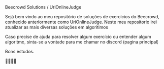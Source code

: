 Beecrowd Solutions / UriOnlineJudge

Sejá bem vindo ao meu repositório de soluções de exercícios do Beecrowd, conhecido anteriormente como UriOnlineJudge. Neste meu repositorio irei atualizar as mais diversas soluções em algoritimos

Caso precise de ajuda para resolver algum exercício ou entender algum algoritmo, sinta-se a vontade para me chamar no discord (pagina principal)

Bons estudos.

👩‍💻👨‍💻
